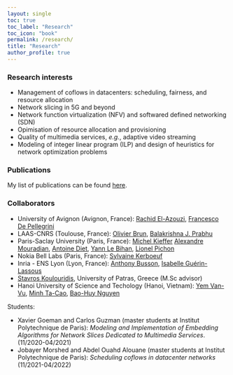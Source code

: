 ```yaml
---
layout: single
toc: true
toc_label: "Research"
toc_icon: "book"
permalink: /research/
title: "Research"
author_profile: true
---
```



### Research interests
* Management of coflows in datacenters: scheduling, fairness, and resource allocation
* Network slicing in 5G and beyond 
* Network function virtualization (NFV) and softwared defined networking (SDN)
* Opimisation of resource allocation and provisioning
* Quality of multimedia services, *e.g.*, adaptive video streaming
* Modeling of integer linear program (ILP) and design of heuristics for network optimization problems

### Publications
My list of publications can be found [here](https://luuquangtrung.github.io/publications/).

### Collaborators
* University of Avignon (Avignon, France): [‪Rachid El-Azouzi‬](http://scholar.google.com/citations?user=Tvto5qkAAAAJ&hl=en), [Francesco De Pellegrini](https://scholar.google.com/citations?user=EYyOnEkAAAAJ&hl=en)
* LAAS-CNRS (Toulouse, France): [Olivier Brun](https://homepages.laas.fr/brun/), [Balakrishna J. Prabhu](https://homepages.laas.fr/bala/)
* Paris-Saclay University (Paris, France): [Michel Kieffer](https://l2s.centralesupelec.fr/u/kieffer-michel) [Alexandre Mouradian](https://scholar.google.com/citations?hl=fr&user=ADWSU9YAAAAJ&view_op=list_works&sortby=pubdate), [Antoine Diet](https://cv.archives-ouvertes.fr/antoine-diet), [Yann Le Bihan](http://lgep.geeps.centralesupelec.fr/index.php?page=yann-le-bihan), [Lionel Pichon](http://lgep.geeps.centralesupelec.fr/index.php?page=lionel-pichon)
* Nokia Bell Labs (Paris, France): [Sylvaine Kerboeuf](https://www.researchgate.net/profile/Sylvaine-Kerboeuf)
* Inria - ENS Lyon (Lyon, France): [Anthony Busson](http://www.anthonybusson.fr/), [Isabelle Guérin-Lassous](http://perso.ens-lyon.fr/isabelle.guerin-lassous/)
* [Stavros Koulouridis](http://www.ece.upatras.gr/index.php/en/ece-faculty/koulouridis-stavros.html), University of Patras, Greece (M.Sc advisor)
* Hanoi University of Science and Techology (Hanoi, Vietnam): [Yem Van-Vu](https://www.researchgate.net/profile/Yem-Vu), [Minh Ta-Cao](https://www.gel.usherbrooke.ca/e-TESC/?page_id=202), [Bao-Huy Nguyen](https://scholar.google.com/citations?user=BKJabJsAAAAJ&hl=en)

Students:
* Xavier Goeman and Carlos Guzman (master students at Institut Polytechnique de Paris): *Modeling and Implementation of Embedding Algorithms for Network Slices Dedicated to Multimedia Services*. (11/2020-04/2021)
* Jobayer Morshed and Abdel Ouahd Alouane (master students at Institut Polytechnique de Paris): *Scheduling coflows in datacenter networks* (11/2021-04/2022)
